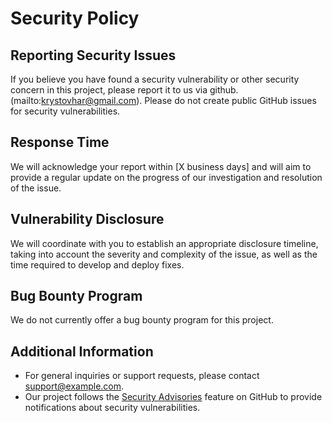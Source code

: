 # Security Policy

## Reporting Security Issues

If you believe you have found a security vulnerability or other security concern in this project, please report it to us via github.
(mailto:krystovhar@gmail.com). Please do not create public GitHub issues for security vulnerabilities.

## Response Time

We will acknowledge your report within [X business days] and will aim to provide a regular update on the progress of our investigation and resolution of the issue. 

## Vulnerability Disclosure

We will coordinate with you to establish an appropriate disclosure timeline, taking into account the severity and complexity of the issue, as well as the time required to develop and deploy fixes.

## Bug Bounty Program

We do not currently offer a bug bounty program for this project.

## Additional Information

- For general inquiries or support requests, please contact [support@example.com](mailto:krystovhar@gmail.com).
- Our project follows the [Security Advisories](https://github.com/advisories) feature on GitHub to provide notifications about security vulnerabilities.
